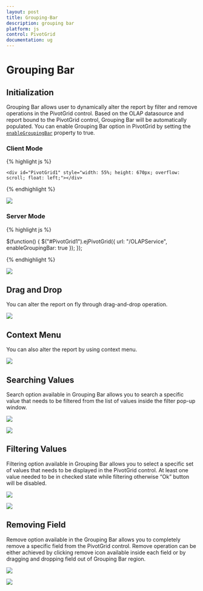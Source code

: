 ```yaml
---
layout: post
title: Grouping-Bar
description: grouping bar
platform: js
control: PivotGrid
documentation: ug
---
```


# Grouping Bar

## Initialization 
Grouping Bar allows user to dynamically alter the report by filter and remove operations in the PivotGrid control. Based on the OLAP datasource and report bound to the PivotGrid control, Grouping Bar will be automatically populated. You can enable Grouping Bar option in PivotGrid by setting the [`enableGroupingBar`](/api/js/ejpivotgrid#members:enablegroupingbar) property to true.

### Client Mode

{% highlight js %}

<!--Create a tag which acts as a container for PivotGrid-->
    <div id="PivotGrid1" style="width: 55%; height: 670px; overflow: scroll; float: left;"></div>

<script type="text/javascript">
    $(function() {
        $("#PivotGrid1").ejPivotGrid({
            dataSource: {
                data: "http://bi.syncfusion.com/olap/msmdpump.dll", //data
                catalog: "Adventure Works DW 2008 SE",
                cube: "Adventure Works",
                rows: [{
                    fieldName: "[Date].[Fiscal]"
                }],
                columns: [{
                    fieldName: "[Customer].[Customer Geography]"
                }],
                values: [{
                    measures: [{
                        fieldName: "[Measures].[Internet Sales Amount]",
                    }],
                    axis: "columns"
                }]
            },
            enableGroupingBar: true
        });
    });
</script>

{% endhighlight %}

![](Grouping-Bar_images/olapclientgroupingbar.png)


### Server Mode

{% highlight js %}

$(function() {
    $("#PivotGrid1").ejPivotGrid({
        url: "/OLAPService",
        enableGroupingBar: true
    });
});

{% endhighlight %}

![](Grouping-Bar_images/olapgroupingbar.png)

## Drag and Drop

You can alter the report on fly through drag-and-drop operation.

![](Grouping-Bar_images/GBar_Olap.png)

## Context Menu

You can also alter the report by using context menu.

![](Grouping-Bar_images/CMenu_Olap.png)

## Searching Values
Search option available in Grouping Bar allows you to search a specific value that needs to be filtered from the list of values inside the filter pop-up window.

![](Grouping-Bar_images/OlapClntFiltering.png)

![](Grouping-Bar_images/olapclientsearching.png)

## Filtering Values
Filtering option available in Grouping Bar allows you to select a specific set of values that needs to be displayed in the PivotGrid control. At least one value needed to be in checked state while filtering otherwise “Ok” button will be disabled.

![](Grouping-Bar_images/OlapClntFiltering.png)

![](Grouping-Bar_images/olapclientfiltering.png)

## Removing Field
Remove option available in the Grouping Bar allows you to completely remove a specific field from the PivotGrid control. Remove operation can be either achieved by clicking remove icon available inside each field or by dragging and dropping field out of Grouping Bar region.

![](Grouping-Bar_images/Olapclientremove.png)

![](Grouping-Bar_images/OlapAFRemoving.png)


